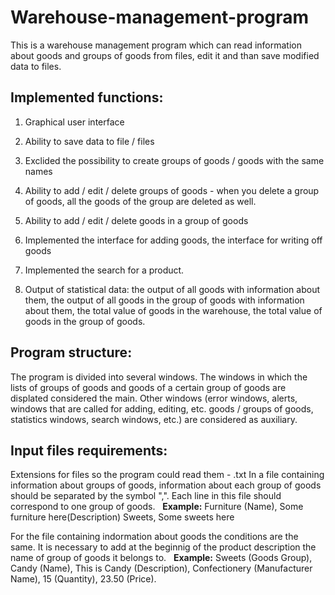 # Warehouse-management-program
This is a warehouse management program which can read information about goods and groups of goods from files, edit it and than save modified data to files.
## Implemented functions:
1. Graphical user interface

2. Ability to save data to file / files

3. Exclided the possibility to create groups of goods / goods with the same names

4. Ability to add / edit / delete groups of goods - when you delete a group of goods, all the goods of the group are deleted as well.

5. Ability to add / edit / delete goods in a group of goods

6. Implemented the interface for adding goods, the interface for writing off goods

7. Implemented the search for a product.

8. Output of statistical data: the output of all goods with information about them, the output of all goods in the group of goods with information about them, the total value of goods in the warehouse, the total value of goods in the group of goods.
## Program structure: 
The program is divided into several windows. The windows in which the lists of groups of goods and goods of a certain group of goods are displated considered the main. Other windows (error windows, alerts, windows that are called for adding, editing, etc. goods / groups of goods, statistics windows, search windows, etc.) are considered as auxiliary.
## Input files requirements: 
Extensions for files so the program could read them - .txt
In a file containing information about groups of goods, information about each group of goods should be separated by
the symbol ",". Each line in this file should correspond to one group of goods.
 
**Example:**
Furniture (Name), Some furniture here(Description)
Sweets, Some sweets here
 
 
For the file containing indormation about goods the conditions are the same. It is necessary to add at the beginnig of the product description the name of group of goods it belongs to.
 
**Example:**
Sweets (Goods Group), Candy (Name), This is Candy (Description), Confectionery (Manufacturer Name), 15 (Quantity), 23.50 (Price).
